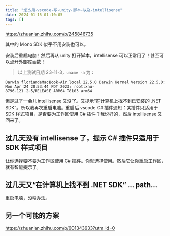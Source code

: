 ```yaml
---
title: "怎么用-vscode-写-unity-脚本-以及-intellisense"
date: 2024-01-15 01:10:05
tags: []
---
```

https://zhuanlan.zhihu.com/p/245846735

其中的 Mono SDK 似乎不用安装也可以。

安装后重启电脑！然后再从 unity 打开脚本，intellisense 可以正常用了！甚至可以点开外部库函数！

> 以上测试日期 23-11-3，`uname -a` 为：

```
Darwin floriandeMacBook-Air.local 22.5.0 Darwin Kernel Version 22.5.0: Mon Apr 24 20:53:44 PDT 2023; root:xnu-8796.121.2~5/RELEASE_ARM64_T8103 arm64
```

但是过了一会儿 intellisense 又没了。又提示“在计算机上找不到已安装的 .NET SDK”。所以我再次重启电脑。重启后 vscode C# 插件通知：某插件只适用于 SDK 样式项目，是否要为工作区使用 C# 插件？我说好的，然后 intellisense 又回来了。

## 过几天没有 intellisense 了，提示 C# 插件只适用于 SDK 样式项目

让你选择要不要为工作区使用 C# 插件。你就选择使用。然后它让你重启工作区，就有智能提示了。

## 过几天又“在计算机上找不到 .NET SDK” ... path...

重启电脑，没啥办法。

## 另一个可能的方案

https://zhuanlan.zhihu.com/p/601343633?utm_id=0

